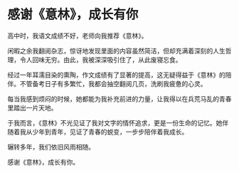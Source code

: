# 感谢《意林》，成长有你

高中时，我语文成绩不好，老师向我推荐《意林》。 

闲暇之余我翻阅杂志，惊讶地发现里面的内容虽然简洁，但却充满着深刻的人生哲理，令人回味无穷。由此，我被深深吸引住了，从此废寝忘食。 

经过一年耳濡目染的熏陶，作文成绩有了显著的提高，这无疑得益于《意林》的陪伴。不管备考日子有多繁忙，我都会抽空翻阅几页，洗刷我疲惫的心灵。 

每当我感到烦闷的时候，她都能为我补充前进的力量，让我得以在兵荒马乱的青春里踏出一片天地。 

于我而言，《意林》不光见证了我对文字的情怀追求，更是一份生命的记忆。她伴随着我从少年到青年，见证了青春的蜕变，一步步陪伴着我成长。 

辗转多年，我们依旧风雨相随。 

感谢《意林》，成长有你。